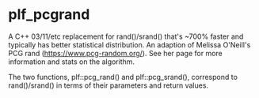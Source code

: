 # plf_pcgrand
A C++ 03/11/etc replacement for rand()/srand() that's ~700% faster and typically has better statistical distribution. An adaption of Melissa O'Neill's PCG rand (https://www.pcg-random.org/). See her page for more information and stats on the algorithm.

The two functions, plf::pcg_rand() and plf::pcg_srand(), correspond to rand()/srand() in terms of their parameters and return values.
